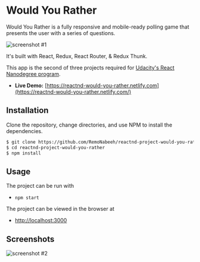 # Would You Rather

Would You Rather is a fully responsive and mobile-ready polling game that presents the user with a series of questions.

![screenshot #1](https://github.com/RemoNabeeh/reactnd-project-would-you-rather/master/puplic/images/screenshot1.jpg)

It's built with React, Redux, React Router, & Redux Thunk.

This app is the second of three projects required for [Udacity's React Nanodegree program](https://www.udacity.com/course/react-nanodegree--nd019).

- **Live Demo:** [https://reactnd-would-you-rather.netlify.com](https://reactnd-would-you-rather.netlify.com/)

## Installation

Clone the repository, change directories, and use NPM to install the dependencies.

```bash
$ git clone https://github.com/RemoNabeeh/reactnd-project-would-you-rather.git
$ cd reactnd-project-would-you-rather
$ npm install
```

## Usage

The project can be run with

- `npm start`

The project can be viewed in the browser at

- [http://localhost:3000](http://localhost:3000)

## Screenshots

![screenshot #2](https://github.com/RemoNabeeh/reactnd-project-would-you-rather/master/puplic/images/screenshot2.jpg)
